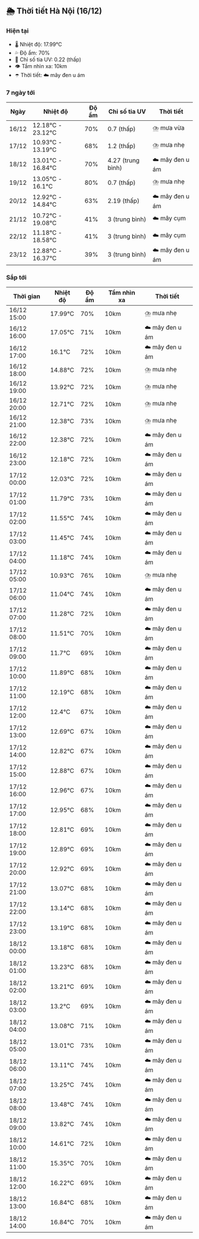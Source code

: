 ## 🌦️ Thời tiết Hà Nội (16/12)

### Hiện tại

- 🌡️ Nhiệt độ: 17.99℃
- 💦 Độ ẩm: 70%
- 🌟 Chỉ số tia UV: 0.22 (thấp)
- 👁️ Tầm nhìn xa: 10km
- ☂️ Thời tiết: ☁️ mây đen u ám

### 7 ngày tới

| Ngày | Nhiệt độ | Độ ẩm | Chỉ số tia UV | Thời tiết |
| --- | --- | --- | --- | --- |
| 16/12 | 12.18℃ - 23.12℃ | 70% | 0.7 (thấp) | ⛈️ mưa vừa |
| 17/12 | 10.93℃ - 13.19℃ | 68% | 1.2 (thấp) | ⛈️ mưa nhẹ |
| 18/12 | 13.01℃ - 16.84℃ | 70% | 4.27 (trung bình) | ☁️ mây đen u ám |
| 19/12 | 13.05℃ - 16.1℃ | 80% | 0.7 (thấp) | ⛈️ mưa nhẹ |
| 20/12 | 12.92℃ - 14.84℃ | 63% | 2.19 (thấp) | ☁️ mây đen u ám |
| 21/12 | 10.72℃ - 19.08℃ | 41% | 3 (trung bình) | ☁️ mây cụm |
| 22/12 | 11.18℃ - 18.58℃ | 41% | 3 (trung bình) | ☁️ mây cụm |
| 23/12 | 12.88℃ - 16.37℃ | 39% | 3 (trung bình) | ☁️ mây đen u ám |

### Sắp tới

| Thời gian | Nhiệt độ | Độ ẩm | Tầm nhìn xa | Thời tiết |
| --- | --- | --- | --- | --- |
| 16/12 15:00 | 17.99℃ | 70% | 10km | ⛈️ mưa nhẹ |
| 16/12 16:00 | 17.05℃ | 71% | 10km | ☁️ mây đen u ám |
| 16/12 17:00 | 16.1℃ | 72% | 10km | ☁️ mây đen u ám |
| 16/12 18:00 | 14.88℃ | 72% | 10km | ⛈️ mưa nhẹ |
| 16/12 19:00 | 13.92℃ | 72% | 10km | ⛈️ mưa nhẹ |
| 16/12 20:00 | 12.71℃ | 72% | 10km | ⛈️ mưa nhẹ |
| 16/12 21:00 | 12.38℃ | 73% | 10km | ⛈️ mưa nhẹ |
| 16/12 22:00 | 12.38℃ | 72% | 10km | ☁️ mây đen u ám |
| 16/12 23:00 | 12.18℃ | 72% | 10km | ☁️ mây đen u ám |
| 17/12 00:00 | 12.03℃ | 72% | 10km | ☁️ mây đen u ám |
| 17/12 01:00 | 11.79℃ | 73% | 10km | ☁️ mây đen u ám |
| 17/12 02:00 | 11.55℃ | 74% | 10km | ☁️ mây đen u ám |
| 17/12 03:00 | 11.45℃ | 74% | 10km | ☁️ mây đen u ám |
| 17/12 04:00 | 11.18℃ | 74% | 10km | ☁️ mây đen u ám |
| 17/12 05:00 | 10.93℃ | 76% | 10km | ⛈️ mưa nhẹ |
| 17/12 06:00 | 11.04℃ | 74% | 10km | ☁️ mây đen u ám |
| 17/12 07:00 | 11.28℃ | 72% | 10km | ☁️ mây đen u ám |
| 17/12 08:00 | 11.51℃ | 70% | 10km | ☁️ mây đen u ám |
| 17/12 09:00 | 11.7℃ | 69% | 10km | ☁️ mây đen u ám |
| 17/12 10:00 | 11.89℃ | 68% | 10km | ☁️ mây đen u ám |
| 17/12 11:00 | 12.19℃ | 68% | 10km | ☁️ mây đen u ám |
| 17/12 12:00 | 12.4℃ | 67% | 10km | ☁️ mây đen u ám |
| 17/12 13:00 | 12.69℃ | 67% | 10km | ☁️ mây đen u ám |
| 17/12 14:00 | 12.82℃ | 67% | 10km | ☁️ mây đen u ám |
| 17/12 15:00 | 12.88℃ | 67% | 10km | ☁️ mây đen u ám |
| 17/12 16:00 | 12.96℃ | 67% | 10km | ☁️ mây đen u ám |
| 17/12 17:00 | 12.95℃ | 68% | 10km | ☁️ mây đen u ám |
| 17/12 18:00 | 12.81℃ | 69% | 10km | ☁️ mây đen u ám |
| 17/12 19:00 | 12.89℃ | 69% | 10km | ☁️ mây đen u ám |
| 17/12 20:00 | 12.92℃ | 69% | 10km | ☁️ mây đen u ám |
| 17/12 21:00 | 13.07℃ | 68% | 10km | ☁️ mây đen u ám |
| 17/12 22:00 | 13.14℃ | 68% | 10km | ☁️ mây đen u ám |
| 17/12 23:00 | 13.19℃ | 68% | 10km | ☁️ mây đen u ám |
| 18/12 00:00 | 13.18℃ | 68% | 10km | ☁️ mây đen u ám |
| 18/12 01:00 | 13.23℃ | 68% | 10km | ☁️ mây đen u ám |
| 18/12 02:00 | 13.21℃ | 69% | 10km | ☁️ mây đen u ám |
| 18/12 03:00 | 13.2℃ | 69% | 10km | ☁️ mây đen u ám |
| 18/12 04:00 | 13.08℃ | 71% | 10km | ☁️ mây đen u ám |
| 18/12 05:00 | 13.01℃ | 73% | 10km | ☁️ mây đen u ám |
| 18/12 06:00 | 13.11℃ | 74% | 10km | ☁️ mây đen u ám |
| 18/12 07:00 | 13.25℃ | 74% | 10km | ☁️ mây đen u ám |
| 18/12 08:00 | 13.48℃ | 74% | 10km | ☁️ mây đen u ám |
| 18/12 09:00 | 13.82℃ | 74% | 10km | ☁️ mây đen u ám |
| 18/12 10:00 | 14.61℃ | 72% | 10km | ☁️ mây đen u ám |
| 18/12 11:00 | 15.35℃ | 70% | 10km | ☁️ mây đen u ám |
| 18/12 12:00 | 16.22℃ | 69% | 10km | ☁️ mây đen u ám |
| 18/12 13:00 | 16.84℃ | 68% | 10km | ☁️ mây đen u ám |
| 18/12 14:00 | 16.84℃ | 70% | 10km | ☁️ mây đen u ám |
